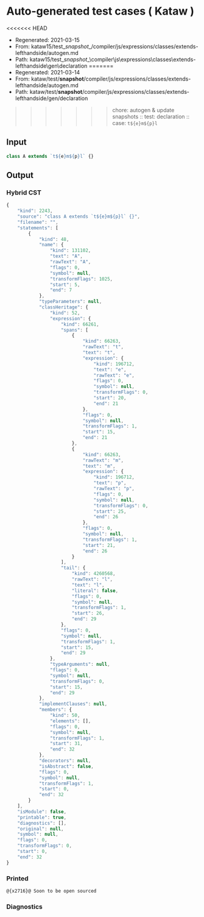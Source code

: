 # Auto-generated test cases ( Kataw )
<<<<<<< HEAD
- Regenerated: 2021-03-15
- From: kataw15/test\__snapshot__/compiler/js/expressions/classes/extends-lefthandside/autogen.md
- Path: kataw15/test\__snapshot__\compiler\js\expressions\classes\extends-lefthandside\gen\declaration
=======
- Regenerated: 2021-03-14
- From: kataw/test/__snapshot__/compiler/js/expressions/classes/extends-lefthandside/autogen.md
- Path: kataw/test/__snapshot__/compiler/js/expressions/classes/extends-lefthandside/gen/declaration
>>>>>>> chore: autogen & update snapshots
> :: test: declaration
> :: case: `t${e}m${p}l`
## Input

`````js
class A extends `t${e}m${p}l` {}
`````

## Output

### Hybrid CST

```javascript
{
    "kind": 2243,
    "source": "class A extends `t${e}m${p}l` {}",
    "filename": "",
    "statements": [
        {
            "kind": 48,
            "name": {
                "kind": 131102,
                "text": "A",
                "rawText": "A",
                "flags": 0,
                "symbol": null,
                "transformFlags": 1025,
                "start": 5,
                "end": 7
            },
            "typeParameters": null,
            "classHeritage": {
                "kind": 52,
                "expression": {
                    "kind": 66261,
                    "spans": [
                        {
                            "kind": 66263,
                            "rawText": "t",
                            "text": "t",
                            "expression": {
                                "kind": 196712,
                                "text": "e",
                                "rawText": "e",
                                "flags": 0,
                                "symbol": null,
                                "transformFlags": 0,
                                "start": 20,
                                "end": 21
                            },
                            "flags": 0,
                            "symbol": null,
                            "transformFlags": 1,
                            "start": 15,
                            "end": 21
                        },
                        {
                            "kind": 66263,
                            "rawText": "m",
                            "text": "m",
                            "expression": {
                                "kind": 196712,
                                "text": "p",
                                "rawText": "p",
                                "flags": 0,
                                "symbol": null,
                                "transformFlags": 0,
                                "start": 25,
                                "end": 26
                            },
                            "flags": 0,
                            "symbol": null,
                            "transformFlags": 1,
                            "start": 21,
                            "end": 26
                        }
                    ],
                    "tail": {
                        "kind": 4260568,
                        "rawText": "l",
                        "text": "l",
                        "literal": false,
                        "flags": 0,
                        "symbol": null,
                        "transformFlags": 1,
                        "start": 26,
                        "end": 29
                    },
                    "flags": 0,
                    "symbol": null,
                    "transformFlags": 1,
                    "start": 15,
                    "end": 29
                },
                "typeArguments": null,
                "flags": 0,
                "symbol": null,
                "transformFlags": 0,
                "start": 15,
                "end": 29
            },
            "implementClauses": null,
            "members": {
                "kind": 50,
                "elements": [],
                "flags": 0,
                "symbol": null,
                "transformFlags": 1,
                "start": 31,
                "end": 32
            },
            "decorators": null,
            "isAbstract": false,
            "flags": 0,
            "symbol": null,
            "transformFlags": 1,
            "start": 0,
            "end": 32
        }
    ],
    "isModule": false,
    "printable": true,
    "diagnostics": [],
    "original": null,
    "symbol": null,
    "flags": 0,
    "transformFlags": 0,
    "start": 0,
    "end": 32
}
```

### Printed

```javascript
@{x2716}@ Soon to be open sourced
```

### Diagnostics

```javascript

```

